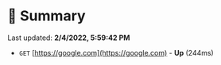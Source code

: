 # 📖 Summary
Last updated: **2/4/2022, 5:59:42 PM**

- `GET` [https://google.com](https://google.com) - **Up** (244ms)
